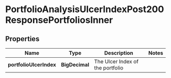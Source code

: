 

# PortfolioAnalysisUlcerIndexPost200ResponsePortfoliosInner


## Properties

| Name | Type | Description | Notes |
|------------ | ------------- | ------------- | -------------|
|**portfolioUlcerIndex** | **BigDecimal** | The Ulcer Index of the portfolio |  |



